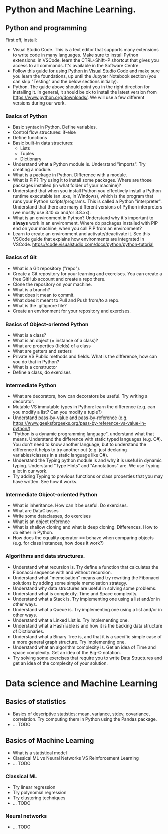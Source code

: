 # Python and Machine Learning.

## Python and programming

First off, install:
- Visual Studio Code. This is a text editor that supports many extensions to write code in many languages. Make sure to install Python extensions: in VSCode, learn the CTRL+Shift+P shortcut that gives you access to all commands. It's available in the Software Centre.
- Follow [this guide for using Python in Visual Studio Code](https://code.visualstudio.com/docs/languages/python) and make sure you learn the foundations, up until the Jupyter Notebook section (you can skip "Testing" and the below sections initially).
- Python. The guide above should point you in the right direction for installing it. In general, it should be ok to install the latest version from https://www.python.org/downloads/. We will use a few different versions during our work.

### Basics of Python
- Basic syntax in Python. Define variables.
- Control flow structures: if-else
- Define functions
- Basic built-in data structures: 
	- Lists
	- Tuples
	- Dictionary
- Understand what a Python module is. Understand "imports". Try creating a module.
- What is a package in Python. Difference with a module.
- What is PIP? Try using it to install some packages. Where are those packages installed (in what folder of your machine)?
- Understand that when you install Python you effectively install a Python runtime executable (an .exe, in Windows), which is the program that runs your Python scripts/programs. This is called a Python "interpreter". Understand that there are many different versions of Python interpreters (we mostly use 3.10.xx and/or 3.8.xx).
- What is an environment in Python? Understand why it's important to **always** work in an environment. Where do packages installed with PIP end on your machine, when you call PIP from an environment?
- Learn to create an environment and activate/deactivate it. See this VSCode guide that explains how environments are integrated in VSCode. https://code.visualstudio.com/docs/python/python-tutorial

### Basics of Git
- What is a Git repository ("repo").
- Create a Git repository for your learning and exercises. You can create a free GitHub account and create a repo there.
- Clone the repository on your machine.
- What is a branch?
- What does it mean to commit.
- What does it meant to Pull and Push from/to a repo.
- What is the .gitignore file?
- Create an environment for your repository and exercises.


### Basics of Object-oriented Python
- What is a class?
- What is an object (= instance of a class)?
- What are properties (fields) of a class 
- What are getters and setters
- Private VS Public methods and fields. What is the difference, how can you do that in Python?
- What is a constructor
- Define a class, do exercises


### Intermediate Python

- What are decorators, how can decorators be useful. Try writing a decorator.
- Mutable VS immutable types in Python: learn the difference (e.g. can you modify a list? Can you modify a tuple?)
- Understand pass-by-value and pass-by-reference (e.g. https://www.geeksforgeeks.org/pass-by-reference-vs-value-in-python/)
- "Python is a dynamic programming language", understand what that means. Understand the difference with static typed languages (e.g. C#). You don't need to know another language, but to understand the difference it helps to try another out (e.g. just declaring variables/classes in a static language like C#).
- Understand the Typing python module is and why it is useful in dynamic typing. Understand "Type Hints" and "Annotations" are. We use Typing a lot in our work.
- Try adding Typing to previous functions or class properties that you may have written. See how it works.


### Intermediate Object-oriented Python
- What is inheritance. How can it be useful. Do exercises.
- What are DataClasses
- Write some dataclasses, do exercises
- What is an object reference
- What is shallow cloning and what is deep cloning. Differences. How to do either in Python.
- How does the equality operator == behave when comparing objects (e.g. for class instances, how does it work?) 


### Algorithms and data structures.
- Understand what recursion is. Try define a function that calculates the Fibonacci sequence with and without recursion.
- Understand what "memoisation" means and try rewriting the Fibonacci solutions by adding some simple memoisation strategy.
- Understand why data structures are useful in solving some problems.
- Understand what is complexity. Time and Space complexity.
- Understand what a Stack is. Try implementing one using a list and/or in other ways.
- Understand what a Queue is. Try implementing one using a list and/or in other ways.
- Understand what a Linked List is. Try implementing one.
- Understand what a HashTable is and how it is the backing data structure of Dictionaries.
- Understand what a Binary Tree is, and that it is a specific simple case of a more general graph structure. Try implementing one.
- Understand what an algorithm complexity is. Get an idea of Time and space complexity. Get an idea of the Big-O notation.
- Try solving some exercises that require you to write Data Structures and get an idea of the complexity of your solution.


# Data science and Machine Learning

## Basics of statistics
- Basics of descriptive statistics: mean, variance, stdev, covariance, correlation. Try computing them in Python using the Pandas package.
- ... TODO

## Basics of Machine Learning
- What is a statistical model
- Classical ML vs Neural Networks VS Reinforcement Learning
- ... TODO

### Classical ML
- Try linear regression
- Try polynomial regression
- Try clustering techniques
- ... TODO

### Neural networks
- ... TODO

